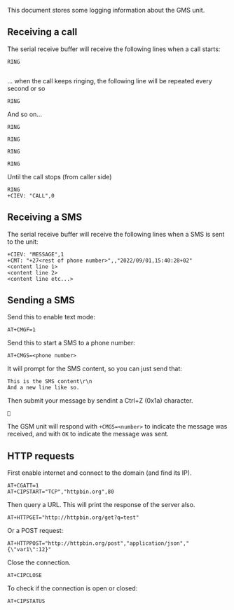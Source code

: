 This document stores some logging information about the GMS unit.

## Receiving a call

The serial receive buffer will receive the following lines when a call starts: 
```
RING


```

... when the call keeps ringing, the following line will be repeated every second or so
```
RING

```

And so on...
```
RING

RING

RING

RING

```

Until the call stops (from caller side)
```
RING
+CIEV: "CALL",0

```

## Receiving a SMS

The serial receive buffer will receive the following lines when a SMS is sent to the unit:
```
+CIEV: "MESSAGE",1
+CMT: "+27<rest of phone number>",,"2022/09/01,15:40:28+02"
<content line 1>
<content line 2>
<content line etc...>
```

## Sending a SMS

Send this to enable text mode:
```
AT+CMGF=1
```

Send this to start a SMS to a phone number:
```
AT+CMGS=<phone number>
```

It will prompt for the SMS content, so you can just send that:
```
This is the SMS content\r\n
And a new line like so.
```

Then submit your message by sendint a Ctrl+Z (0x1a) character.
```

```

The GSM unit will respond with `+CMGS=<number>` to indicate the message was received, and with `OK` to indicate the message was sent. 

## HTTP requests

First enable internet and connect to the domain (and find its IP).
```
AT+CGATT=1
AT+CIPSTART="TCP","httpbin.org",80
```

Then query a URL. This will print the response of the server also.
```
AT+HTTPGET="http://httpbin.org/get?q=test"
```
Or a POST request:
```
AT+HTTPPOST="http://httpbin.org/post","application/json","{\"var1\":12}"
```

Close the connection.
```
AT+CIPCLOSE
```

To check if the connection is open or closed:
```
AT+CIPSTATUS
```